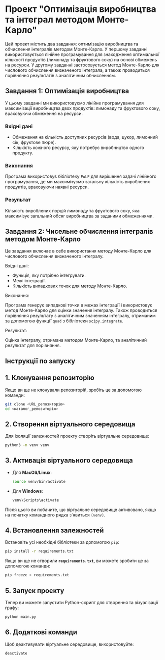 # Проект "Оптимізація виробництва та інтеграл методом Монте-Карло"

Цей проект містить два завдання: оптимізацію виробництва та обчислення інтегралів методом Монте-Карло. У першому завданні використовується лінійне програмування для знаходження оптимальної кількості продуктів (лимонаду та фруктового соку) на основі обмежень на ресурси. У другому завданні застосовується метод Монте-Карло для числового обчислення визначеного інтеграла, а також проводиться порівняння результатів з аналітичним обчисленням.

## Завдання 1: Оптимізація виробництва

У цьому завданні ми використовуємо лінійне програмування для максимізації виробництва двох продуктів: лимонаду та фруктового соку, враховуючи обмеження на ресурси.

### Вхідні дані

- Обмеження на кількість доступних ресурсів (вода, цукор, лимонний сік, фруктове пюре).
- Кількість кожного ресурсу, яку потребує виробництво одного продукту.

### Виконання

Програма використовує бібліотеку `PuLP` для вирішення задачі лінійного програмування, де ми максимізуємо загальну кількість вироблених продуктів, враховуючи наявні ресурси.

### Результат

Кількість вироблених порцій лимонаду та фруктового соку, яка максимізує загальний обсяг виробництва за заданими обмеженнями.

## Завдання 2: Чисельне обчислення інтегралів методом Монте-Карло

Це завдання включає в себе використання методу Монте-Карло для числового обчислення визначеного інтегралу.

Вхідні дані:

- Функція, яку потрібно інтегрувати.
- Межі інтеграції.
- Кількість випадкових точок для методу Монте-Карло.

Виконання:

Програма генерує випадкові точки в межах інтеграції і використовує метод Монте-Карло для оцінки значення інтегралу. Також проводиться порівняння результату з аналітичним значенням інтегралу, отриманим за допомогою функції `quad` з бібліотеки `scipy.integrate`.

Результат:

Оцінка інтегралу, отримана методом Монте-Карло, та аналітичний результат для порівняння.

## Інструкції по запуску

## 1. Клонування репозиторію

Якщо ви ще не клонували репозиторій, зробіть це за допомогою команди:

```bash
git clone <URL_репозиторію>
cd <каталог_репозиторію>
```

## 2. Створення віртуального середовища

Для ізоляції залежностей проєкту створіть віртуальне середовище:

```bash
python3 -m venv venv
```

## 3. Активація віртуального середовища

- Для **MacOS/Linux**:

  ```bash
  source venv/bin/activate
  ```

- Для **Windows**:

  ```bash
  venv\Scripts\activate
  ```

Після цього ви побачите, що віртуальне середовище активовано, якщо на початку командного рядка з'явиться `(venv)`.

## 4. Встановлення залежностей

Встановіть усі необхідні бібліотеки за допомогою `pip`:

```bash
pip install -r requirements.txt
```

Якщо ви ще не створили **`requirements.txt`**, ви можете зробити це за допомогою команди:

```bash
pip freeze > requirements.txt
```

## 5. Запуск проєкту

Тепер ви можете запустити Python-скрипт для створення та візуалізації графу:

```bash
python main.py
```

## 6. Додаткові команди

Щоб деактивувати віртуальне середовище, використовуйте:

```bash
deactivate
```
